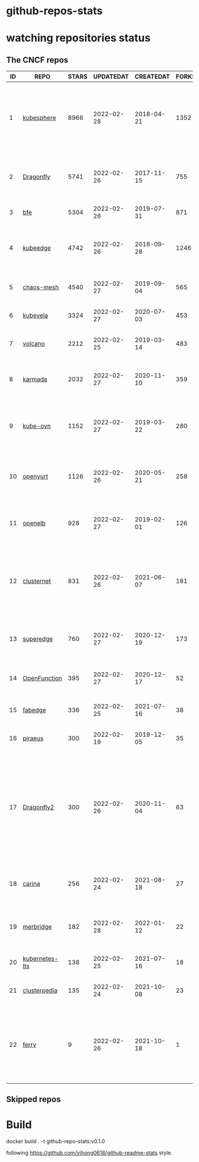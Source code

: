 # github-repos-stats

# watching repositories status
<!--START_SECTION:github_repos-->
## The CNCF repos
| ID |                              REPO                               | STARS | UPDATEDAT  | CREATEDAT  | FORKSCOUNT |                                                                                     DESCRIPTIONS                                                                                     |
|----|-----------------------------------------------------------------|-------|------------|------------|------------|--------------------------------------------------------------------------------------------------------------------------------------------------------------------------------------|
|  1 | [kubesphere](https://github.com/kubesphere/kubesphere)          |  8966 | 2022-02-28 | 2018-04-21 |       1352 | The container platform tailored for Kubernetes multi-cloud, datacenter, and edge management ⎈ 🖥 ☁️                                                                                   |
|  2 | [Dragonfly](https://github.com/dragonflyoss/Dragonfly)          |  5741 | 2022-02-26 | 2017-11-15 |        755 | Dragonfly is an intelligent P2P based image and file distribution system.                                                                                                            |
|  3 | [bfe](https://github.com/bfenetworks/bfe)                       |  5304 | 2022-02-26 | 2019-07-31 |        871 | A modern layer 7 load balancer from baidu                                                                                                                                            |
|  4 | [kubeedge](https://github.com/kubeedge/kubeedge)                |  4742 | 2022-02-26 | 2018-09-28 |       1246 | Kubernetes Native Edge Computing Framework (project under CNCF)                                                                                                                      |
|  5 | [chaos-mesh](https://github.com/chaos-mesh/chaos-mesh)          |  4540 | 2022-02-27 | 2019-09-04 |        565 | A Chaos Engineering Platform for Kubernetes.                                                                                                                                         |
|  6 | [kubevela](https://github.com/oam-dev/kubevela)                 |  3324 | 2022-02-27 | 2020-07-03 |        453 | The Modern Application Platform.                                                                                                                                                     |
|  7 | [volcano](https://github.com/volcano-sh/volcano)                |  2212 | 2022-02-25 | 2019-03-14 |        483 | A Cloud Native Batch System (Project under CNCF)                                                                                                                                     |
|  8 | [karmada](https://github.com/karmada-io/karmada)                |  2032 | 2022-02-27 | 2020-11-10 |        359 | Open, Multi-Cloud, Multi-Cluster Kubernetes Orchestration                                                                                                                            |
|  9 | [kube-ovn](https://github.com/kubeovn/kube-ovn)                 |  1152 | 2022-02-27 | 2019-03-22 |        280 | A Kubernetes Network Fabric for Enterprises that is Rich in Functions and Easy in Operations                                                                                         |
| 10 | [openyurt](https://github.com/openyurtio/openyurt)              |  1126 | 2022-02-26 | 2020-05-21 |        258 | OpenYurt - Extending your native Kubernetes to edge(project under CNCF)                                                                                                              |
| 11 | [openelb](https://github.com/openelb/openelb)                   |   928 | 2022-02-27 | 2019-02-01 |        126 | Load Balancer Implementation for Kubernetes in Bare-Metal, Edge, and Virtualization                                                                                                  |
| 12 | [clusternet](https://github.com/clusternet/clusternet)          |   831 | 2022-02-26 | 2021-06-07 |        181 | Managing your Kubernetes clusters (including public, private, edge, etc) as easily as visiting the Internet ⎈                                                                        |
| 13 | [superedge](https://github.com/superedge/superedge)             |   760 | 2022-02-27 | 2020-12-19 |        173 | An edge-native container management system for edge computing                                                                                                                        |
| 14 | [OpenFunction](https://github.com/OpenFunction/OpenFunction)    |   395 | 2022-02-27 | 2020-12-17 |         52 | Cloud Native Function-as-a-Service Platform                                                                                                                                          |
| 15 | [fabedge](https://github.com/FabEdge/fabedge)                   |   336 | 2022-02-25 | 2021-07-16 |         38 | Secure Edge Networking Solution Based On Kubernetes                                                                                                                                  |
| 16 | [piraeus](https://github.com/piraeusdatastore/piraeus)          |   300 | 2022-02-19 | 2019-12-05 |         35 | High Available Datastore for Kubernetes                                                                                                                                              |
| 17 | [Dragonfly2](https://github.com/dragonflyoss/Dragonfly2)        |   300 | 2022-02-26 | 2020-11-04 |         63 | Dragonfly is an intelligent P2P based image and file distribution system, it also provides a variety of enterprise-level (efficiency, stability, safety, low-cost) product features. |
| 18 | [carina](https://github.com/carina-io/carina)                   |   256 | 2022-02-24 | 2021-08-18 |         27 | Carina: an high performance and ops-free local storage for kubernetes                                                                                                                |
| 19 | [merbridge](https://github.com/merbridge/merbridge)             |   182 | 2022-02-28 | 2022-01-12 |         22 | Use eBPF to speed up your Service Mesh like crossing an Einstein-Rosen Bridge.                                                                                                       |
| 20 | [kubernetes-lts](https://github.com/klts-io/kubernetes-lts)     |   138 | 2022-02-25 | 2021-07-16 |         18 | Kubernetes LTS(long term support)                                                                                                                                                    |
| 21 | [clusterpedia](https://github.com/clusterpedia-io/clusterpedia) |   135 | 2022-02-24 | 2021-10-08 |         23 | The Encyclopedia of Kubernetes clusters                                                                                                                                              |
| 22 | [ferry](https://github.com/ferry-proxy/ferry)                   |     9 | 2022-02-26 | 2021-10-18 |          1 | Ferry is a component of Kubernetes that helps you to communicate between different Kubernetes clusters.                                                                              |



## Skipped repos
<!--END_SECTION:github_repos-->

# Build

docker build . -t github-repo-stats:v0.1.0

following https://github.com/yihong0618/github-readme-stats style.
